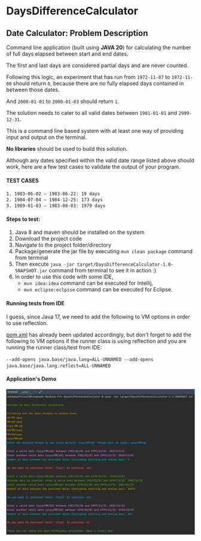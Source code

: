 # DaysDifferenceCalculator

## Date Calculator: Problem Description

Command line application (built using **JAVA 20**) for calculating the number of full days elapsed between start and end
dates.

The first and last days are considered partial days and are never counted.

Following this logic, an experiment that has run from `1972-11-07` to `1972-11-08` should return `0`,
because there are no fully elapsed days contained in between those dates.

And `2000-01-01` to `2000-01-03` should return `1`.

The solution needs to cater to all valid dates between `1901-01-01` and `2999-12-31`.

This is a command line based system with at least one way of providing input and output on the terminal.

**No libraries** should be used to build this solution.

Although any dates specified within the valid date range listed above should work,
here are a few test cases to validate the output of your program.

#### TEST CASES

```
1. 1983-06-02 – 1983-06-22: 19 days
2. 1984-07-04 – 1984-12-25: 173 days
3. 1989-01-03 – 1983-08-03: 1979 days
```

#### Steps to test:

1. Java 8 and maven should be installed on the system
2. Download the project code
3. Navigate to the project folder/directory
4. Package/generate the jar file by executing `mvn clean package` command from terminal
5. Then execute `java -jar target/DaysDifferenceCalculator-1.0-SNAPSHOT.jar` command from terminal to see it in
   action :)
6. In order to use this code with some IDE,
    * `mvn idea:idea` command can be executed for Intellij,
    * `mvn eclipse:eclpise` command can be executed for Eclipse.

#### Running tests from IDE

I guess, since Java 17, we need to add the following to VM options in order to use reflection.

[pom.xml](pom.xml) has already been updated accordingly, but don't forget to add the following to VM options
if the runner class is using reflection and you are running the runner class/test from IDE:

`--add-opens java.base/java.lang=ALL-UNNAMED --add-opens java.base/java.lang.reflect=ALL-UNNAMED`

#### Application's Demo

![demo.png](demo.png)